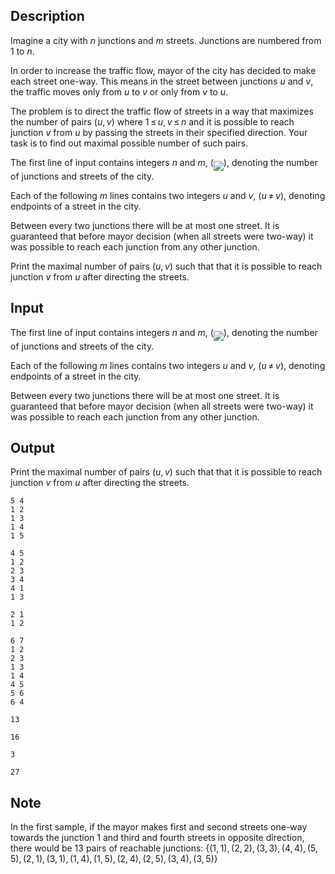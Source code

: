 ## Description

<div><p>Imagine a city with <span class="tex-span"><i>n</i></span> junctions and <span class="tex-span"><i>m</i></span> streets. Junctions are numbered from <span class="tex-span">1</span> to <span class="tex-span"><i>n</i></span>.</p><p>In order to increase the traffic flow, mayor of the city has decided to make each street one-way. This means in the street between junctions <span class="tex-span"><i>u</i></span> and <span class="tex-span"><i>v</i></span>, the traffic moves only from <span class="tex-span"><i>u</i></span> to <span class="tex-span"><i>v</i></span> or only from <span class="tex-span"><i>v</i></span> to <span class="tex-span"><i>u</i></span>. </p><p>The problem is to direct the traffic flow of streets in a way that maximizes the number of pairs <span class="tex-span">(<i>u</i>, <i>v</i>)</span> where <span class="tex-span">1 ≤ <i>u</i>, <i>v</i> ≤ <i>n</i></span> and it is possible to reach junction <span class="tex-span"><i>v</i></span> from <span class="tex-span"><i>u</i></span> by passing the streets in their specified direction. Your task is to find out maximal possible number of such pairs.</p></div><div class="input-specification"><p>The first line of input contains integers <span class="tex-span"><i>n</i></span> and <span class="tex-span"><i>m</i></span>, (<img align="middle" class="tex-formula" src="file://26fKXEux.png" style="max-width: 100.0%;max-height: 100.0%;">), denoting the number of junctions and streets of the city.</p><p>Each of the following <span class="tex-span"><i>m</i></span> lines contains two integers <span class="tex-span"><i>u</i></span> and <span class="tex-span"><i>v</i></span>, (<span class="tex-span"><i>u</i> ≠ <i>v</i></span>), denoting endpoints of a street in the city.</p><p>Between every two junctions there will be at most one street. It is guaranteed that before mayor decision (when all streets were two-way) it was possible to reach each junction from any other junction.</p></div><div class="output-specification"><p>Print the maximal number of pairs <span class="tex-span">(<i>u</i>, <i>v</i>)</span> such that that it is possible to reach junction <span class="tex-span"><i>v</i></span> from <span class="tex-span"><i>u</i></span> after directing the streets.</p></div>

## Input

<p>The first line of input contains integers <span class="tex-span"><i>n</i></span> and <span class="tex-span"><i>m</i></span>, (<img align="middle" class="tex-formula" src="file://26fKXEux.png" style="max-width: 100.0%;max-height: 100.0%;">), denoting the number of junctions and streets of the city.</p><p>Each of the following <span class="tex-span"><i>m</i></span> lines contains two integers <span class="tex-span"><i>u</i></span> and <span class="tex-span"><i>v</i></span>, (<span class="tex-span"><i>u</i> ≠ <i>v</i></span>), denoting endpoints of a street in the city.</p><p>Between every two junctions there will be at most one street. It is guaranteed that before mayor decision (when all streets were two-way) it was possible to reach each junction from any other junction.</p>

## Output

<p>Print the maximal number of pairs <span class="tex-span">(<i>u</i>, <i>v</i>)</span> such that that it is possible to reach junction <span class="tex-span"><i>v</i></span> from <span class="tex-span"><i>u</i></span> after directing the streets.</p>





```input1
5 4
1 2
1 3
1 4
1 5

```




```input2
4 5
1 2
2 3
3 4
4 1
1 3

```




```input3
2 1
1 2

```




```input4
6 7
1 2
2 3
1 3
1 4
4 5
5 6
6 4

```




```output1
13

```




```output2
16

```




```output3
3

```




```output4
27

```



## Note

<p>In the first sample, if the mayor makes first and second streets one-way towards the junction <span class="tex-span">1</span> and third and fourth streets in opposite direction, there would be 13 pairs of reachable junctions: <span class="tex-span">{(1, 1), (2, 2), (3, 3), (4, 4), (5, 5), (2, 1), (3, 1), (1, 4), (1, 5), (2, 4), (2, 5), (3, 4), (3, 5)}</span></p>
